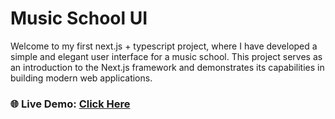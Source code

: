 # Music School UI

Welcome to my first next.js + typescript project, where I have developed a simple and elegant user interface for a music school. This project serves as an introduction to the Next.js framework and demonstrates its capabilities in building modern web applications.

### 🌐 Live Demo: [Click Here](https://music-school-sooty.vercel.app/)